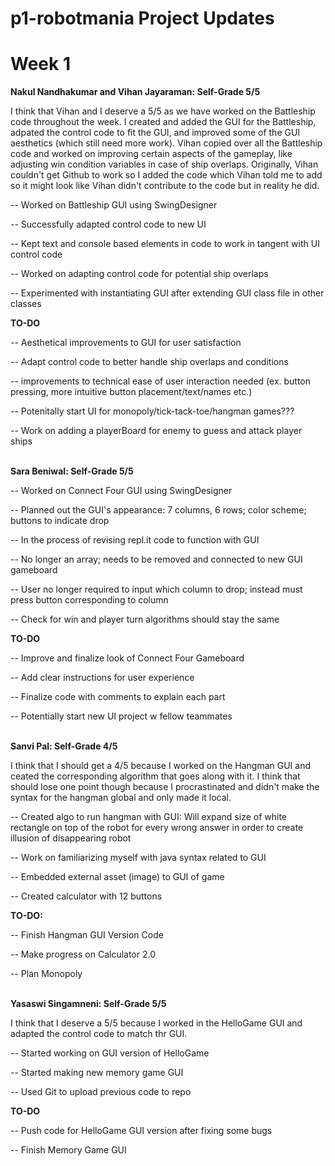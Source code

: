 
# p1-robotmania Project Updates

# Week 1

**Nakul Nandhakumar and Vihan Jayaraman: Self-Grade 5/5** 

I think that Vihan and I deserve a 5/5 as we have worked on the Battleship code throughout the week. I created and added the GUI for the Battleship, adpated the control code to fit the GUI, and improved some of the GUI aesthetics (which still need more work). Vihan copied over all the Battleship code and worked on improving certain aspects of the gameplay, like adjusting win condition variables in case of ship overlaps. Originally, Vihan couldn't get Github to work so I added the code which Vihan told me to add so it might look like Vihan didn't contribute to the code but in reality he did.

-- Worked on Battleship GUI using SwingDesigner

-- Successfully adapted control code to new UI

-- Kept text and console based elements in code to work in tangent with UI control code

-- Worked on adapting control code for potential ship overlaps

-- Experimented with instantiating GUI after extending GUI class file in other classes

**TO-DO**

-- Aesthetical improvements to GUI for user satisfaction

-- Adapt control code to better handle ship overlaps and conditions

-- improvements to technical ease of user interaction needed (ex. button pressing, more intuitive button placement/text/names etc.)

-- Potenitally start UI for monopoly/tick-tack-toe/hangman games??? 

-- Work on adding a playerBoard for enemy to guess and attack player ships
<br/><br/>

**Sara Beniwal: Self-Grade 5/5**

-- Worked on Connect Four GUI using SwingDesigner

-- Planned out the GUI's appearance: 7 columns, 6 rows; color scheme; buttons to indicate drop
    
-- In the process of revising repl.it code to function with GUI

-- No longer an array; needs to be removed and connected to new GUI gameboard

-- User no longer required to input which column to drop; instead must press button corresponding to column

-- Check for win and player turn algorithms should stay the same

**TO-DO**

-- Improve and finalize look of Connect Four Gameboard

-- Add clear instructions for user experience

-- Finalize code with comments to explain each part

-- Potentially start new UI project w fellow teammates
<br/><br/>

**Sanvi Pal: Self-Grade 4/5**

I think that I should get a 4/5 because I worked on the Hangman GUI and ceated the corresponding algorithm that goes along with it. I think that should lose one point though because I procrastinated and didn't make the syntax for the hangman global and only made it local.

-- Created algo to run hangman with GUI: Will expand size of white rectangle on top of the robot for every wrong answer in order to create illusion of disappearing robot

-- Work on familiarizing myself with java syntax related to GUI

-- Embedded external asset (image) to GUI of game

-- Created calculator with 12 buttons

**TO-DO:**

-- Finish Hangman GUI Version Code

-- Make progress on Calculator 2.0

-- Plan Monopoly
<br/><br/>

**Yasaswi Singamneni: Self-Grade 5/5**
 
 I think that I deserve a 5/5 because I worked in the HelloGame GUI and adapted the control code to match thr GUI.
 
 -- Started working on GUI version of HelloGame
 
 -- Started making new memory game GUI
 
 -- Used Git to upload previous code to repo
 
 **TO-DO**
 
 -- Push code for HelloGame GUI version after fixing some bugs
 
 -- Finish Memory Game GUI
 <br/><br/>
